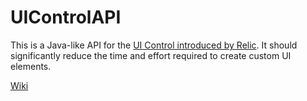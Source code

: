 # UIControlAPI
This is a Java-like API for the [UI Control introduced by Relic](//modding.companyofheroes.com/scripting-ui). It should significantly reduce the time and effort required to create custom UI elements.

[Wiki](//github.com/eliw00d/UIControlAPI/wiki)
